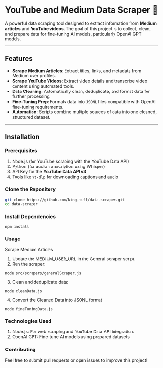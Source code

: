 # YouTube and Medium Data Scraper 🚀  

A powerful data scraping tool designed to extract information from **Medium articles** and **YouTube videos**. The goal of this project is to collect, clean, and prepare data for fine-tuning AI models, particularly OpenAI GPT models.  

---

## Features  
- **Scrape Medium Articles**: Extract titles, links, and metadata from Medium user profiles.  
- **Scrape YouTube Videos**: Extract video details and transcribe video content using automated tools.  
- **Data Cleaning**: Automatically clean, deduplicate, and format data for further processing.  
- **Fine-Tuning Prep**: Formats data into `JSONL` files compatible with OpenAI fine-tuning requirements.  
- **Automation**: Scripts combine multiple sources of data into one cleaned, structured dataset.

---

## Installation  

### Prerequisites  
1. Node.js (for YouTube scraping with the YouTube Data API)  
2. Python (for audio transcription using Whisper)  
3. API Key for the **YouTube Data API v3**  
4. Tools like `yt-dlp` for downloading captions and audio  

### Clone the Repository  
```bash
git clone https://github.com/king-tiff/data-scraper.git
cd data-scraper
```
### Install Dependencies

```
npm install
```
### Usage
Scrape Medium Articles
  1. Update the MEDIUM_USER_URL in the General scraper script.
  2. Run the scraper:

 ```
node src/scrapers/generalScraper.js
 ```
3. Clean and deduplicate data:

```
node cleanData.js
```
4. Convert the Cleaned Data into JSONL format
 
```
node fineTuningData.js
```

### Technologies Used

1. Node.js: For web scraping and YouTube Data API integration.
2. OpenAI GPT: Fine-tune AI models using prepared datasets.

### Contributing

Feel free to submit pull requests or open issues to improve this project!
